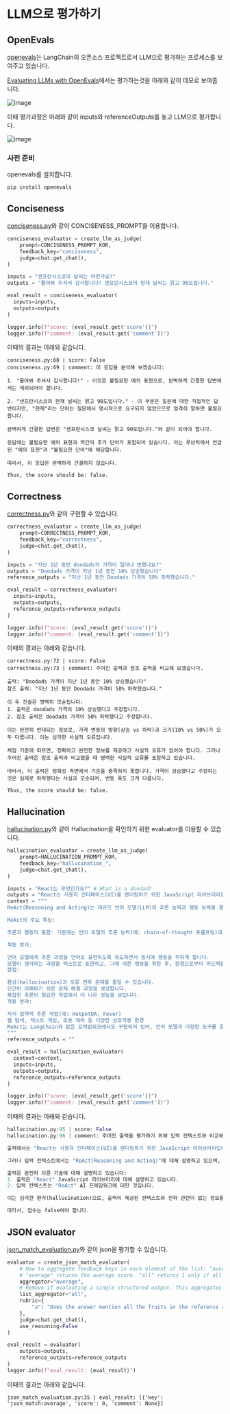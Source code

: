 # LLM으로 평가하기

## OpenEvals 

[openevals](https://github.com/langchain-ai/openevals)는 LangChain의 오픈소스 프로젝트로서 LLM으로 평가하는 프로세스를 보여주고 있습니다.

[Evaluating LLMs with OpenEvals](https://www.youtube.com/watch?v=J-F30jRyhoA)에서는 평가하는것을 아래와 같이 데모로 보여줍니다.

![image](https://github.com/user-attachments/assets/4d693c12-79fc-4508-8b2a-2333310c13d2)


이때 평가과정은 아래와 같이 inputs와 referenceOutputs를 놓고 LLM으로 평가합니다. 

![image](https://github.com/user-attachments/assets/e1ee6eab-7f61-41a5-b661-4f4f192f82cf)

### 사전 준비 

openevals를 설치합니다.

```text
pip install openevals
```

## Conciseness 

[conciseness.py](./application/conciseness.py)와 같이 CONCISENESS_PROMPT을 이용합니다.

```python
conciseness_evaluator = create_llm_as_judge(
    prompt=CONCISENESS_PROMPT_KOR,
    feedback_key="conciseness",
    judge=chat.get_chat(),
)

inputs = "샌프란시스코의 날씨는 어떤가요?" 
outputs = "물어봐 주셔서 감사합니다! 샌프란시스코의 현재 날씨는 맑고 90도입니다." 

eval_result = conciseness_evaluator(
  inputs=inputs,
  outputs=outputs
)

logger.info(f"score: {eval_result.get('score')}")
logger.info(f"comment: {eval_result.get('comment')}")
```

이때의 결과는 아래와 같습니다.

```text
conciseness.py:68 | score: False
conciseness.py:69 | comment: 이 응답을 분석해 보겠습니다:

1. "물어봐 주셔서 감사합니다!" - 이것은 불필요한 예의 표현으로, 완벽하게 간결한 답변에서는 제외되어야 합니다.

2. "샌프란시스코의 현재 날씨는 맑고 90도입니다." - 이 부분은 질문에 대한 직접적인 답변이지만, "현재"라는 단어는 질문에서 명시적으로 요구되지 않았으므로 엄격히 말하면 불필요합니다.

완벽하게 간결한 답변은 "샌프란시스코 날씨는 맑고 90도입니다."와 같이 되어야 합니다.

응답에는 불필요한 예의 표현과 약간의 추가 단어가 포함되어 있습니다. 이는 루브릭에서 언급된 "예의 표현"과 "불필요한 단어"에 해당합니다.

따라서, 이 응답은 완벽하게 간결하지 않습니다. 

Thus, the score should be: false.
```


## Correctness

[correctness.py](./application/correctness.py)와 같이 구현할 수 있습니다.

```python
correctness_evaluator = create_llm_as_judge(
    prompt=CORRECTNESS_PROMPT_KOR,
    feedback_key="correctness",
    judge=chat.get_chat(),
)

inputs = "지난 1년 동안 doodads의 가격이 얼마나 변했나요?" 
outputs = "Doodads 가격이 지난 1년 동안 10% 상승했습니다" 
reference_outputs = "지난 1년 동안 Doodads 가격이 50% 하락했습니다." 

eval_result = correctness_evaluator(
  inputs=inputs,
  outputs=outputs,
  reference_outputs=reference_outputs
)

logger.info(f"score: {eval_result.get('score')}")
logger.info(f"comment: {eval_result.get('comment')}")
```

이때의 결과는 아래와 같습니다.

```text
correctness.py:72 | score: False
correctness.py:73 | comment: 주어진 출력과 참조 출력을 비교해 보겠습니다.

출력: "Doodads 가격이 지난 1년 동안 10% 상승했습니다"
참조 출력: "지난 1년 동안 Doodads 가격이 50% 하락했습니다."

이 두 진술은 명백히 모순됩니다:
1. 출력은 doodads 가격이 10% 상승했다고 주장합니다.
2. 참조 출력은 doodads 가격이 50% 하락했다고 주장합니다.

이는 완전히 반대되는 정보로, 가격 변동의 방향(상승 vs 하락)과 크기(10% vs 50%)가 모두 다릅니다. 이는 심각한 사실적 오류입니다.

채점 기준에 따르면, 정확하고 완전한 정보를 제공하고 사실적 오류가 없어야 합니다. 그러나 주어진 출력은 참조 출력과 비교했을 때 명백한 사실적 오류를 포함하고 있습니다.

따라서, 이 출력은 정확성 측면에서 기준을 충족하지 못합니다. 가격이 상승했다고 주장하는 것은 실제로 하락했다는 사실과 모순되며, 변동 폭도 크게 다릅니다.

Thus, the score should be: false.
```

## Hallucination

[hallucination.py](./application/hallucination.py)와 같이 Hallucination을 확인하기 위한 evaluator를 이용할 수 있습니다.

```python
hallucination_evaluator = create_llm_as_judge(
    prompt=HALLUCINATION_PROMPT_KOR,
    feedback_key="hallucination_",
    judge=chat.get_chat(),
)

inputs = "React는 무엇인가요?" # What is a doodad?
outputs = "React는 사용자 인터페이스(UI)를 렌더링하기 위한 JavaScript 라이브러리입니다. UI는 버튼, 텍스트, 이미지와 같은 작은 요소로 구성됩니다. "
context = """
ReAct(Reasoning and Acting)는 대규모 언어 모델(LLM)의 추론 능력과 행동 능력을 결합한 AI 프레임워크입니다. 제가 찾은 정보를 바탕으로 설명해 드리겠습니다.

ReAct의 주요 특징:

추론과 행동의 통합: 기존에는 언어 모델의 추론 능력(예: chain-of-thought 프롬프팅)과 행동 능력(예: 행동 계획 생성)이 별개로 연구되었지만, ReAct는 이 두 가지를 함께 활용합니다.

작동 방식:

언어 모델에게 추론 과정을 언어로 표현하도록 유도하면서 동시에 행동을 취하게 합니다.
모델이 생각하는 과정을 텍스트로 표현하고, 그에 따른 행동을 취한 후, 환경으로부터 피드백을 받아 다시 추론하는 과정을 반복합니다.
장점:

환상(hallucination)과 오류 전파 문제를 줄일 수 있습니다.
인간이 이해하기 쉬운 문제 해결 과정을 생성합니다.
복잡한 추론이 필요한 작업에서 더 나은 성능을 보입니다.
적용 분야:

지식 집약적 추론 작업(예: HotpotQA, Fever)
웹 탐색, 텍스트 게임, 로봇 제어 등 다양한 상호작용 환경
ReAct는 LangChain과 같은 프레임워크에서도 구현되어 있어, 언어 모델과 다양한 도구를 결합하여 복잡한 작업을 수행하는 에이전트를 만드는 데 활용되고 있습니다.
"""
reference_outputs = ""

eval_result = hallucination_evaluator(
  context=context,
  inputs=inputs,
  outputs=outputs,
  reference_outputs=reference_outputs
)

logger.info(f"score: {eval_result.get('score')}")
logger.info(f"comment: {eval_result.get('comment')}")
```

이때의 결과는 아래와 같습니다.

```python
hallucination.py:95 | score: False
hallucination.py:96 | comment: 주어진 출력을 평가하기 위해 입력 컨텍스트와 비교해 보겠습니다.

출력에서는 "React는 사용자 인터페이스(UI)를 렌더링하기 위한 JavaScript 라이브러리입니다. UI는 버튼, 텍스트, 이미지와 같은 작은 요소로 구성됩니다."라고 설명하고 있습니다.

그러나 입력 컨텍스트에서는 "ReAct(Reasoning and Acting)"에 대해 설명하고 있으며, 이는 대규모 언어 모델(LLM)의 추론 능력과 행동 능력을 결합한 AI 프레임워크라고 명시되어 있습니다. 

출력은 완전히 다른 기술에 대해 설명하고 있습니다:
1. 출력은 "React" JavaScript 라이브러리에 대해 설명하고 있습니다.
2. 입력 컨텍스트는 "ReAct" AI 프레임워크에 대한 것입니다.

이는 심각한 환각(hallucination)으로, 출력이 제공된 컨텍스트와 전혀 관련이 없는 정보를 제시하고 있습니다. 출력은 컨텍스트에서 제공된 어떤 정보도 정확하게 반영하지 않고 있으며, 완전히 다른 기술에 대해 설명하고 있습니다.

따라서, 점수는 false여야 합니다.
```

## JSON evaluator

[json_match_evaluation.py](./application/json_match_evaluation.py)와 같이 json을 평가할 수 있습니다.

```python
evaluator = create_json_match_evaluator(
    # How to aggregate feedback keys in each element of the list: "average", "all", or None
    # "average" returns the average score. "all" returns 1 only if all keys score 1; otherwise, it returns 0. None returns individual feedback chips for each key
    aggregator="average",
    # Remove if evaluating a single structured output. This aggregates the feedback keys across elements of the list. Can be "average" or "all". Defaults to "all". "all" returns 1 if each element of the list is 1; if any score is not 1, it returns 0. "average" returns the average of the scores from each element. 
    list_aggregator="all",
    rubric={
        "a": "Does the answer mention all the fruits in the reference answer?"
    },
    judge=chat.get_chat(),
    use_reasoning=False    
)

eval_result = evaluator(
    outputs=outputs, 
    reference_outputs=reference_outputs
)
logger.info(f"eval_result: {eval_result}")
```

이때의 결과는 아래와 같습니다.

```text
json_match_evaluation.py:35 | eval_result: [{'key': 'json_match:average', 'score': 0, 'comment': None}]
```
